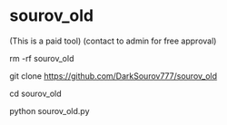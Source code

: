 # sourov_old
(This is a paid tool) (contact to admin for free approval)











   rm -rf sourov_old



   git clone https://github.com/DarkSourov777/sourov_old



   cd sourov_old 



   python sourov_old.py


